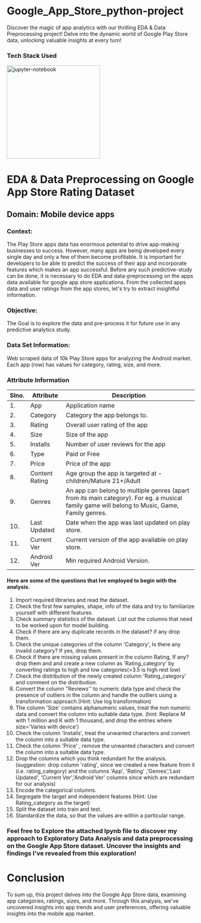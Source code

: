 # Google_App_Store_python-project
Discover the magic of app analytics with our thrilling EDA &amp; Data Preprocessing project! Delve into the dynamic world of Google Play Store data, unlocking valuable insights at every turn!

### Tech Stack Used
<img src="https://github.com/Abdulmalik25/Exploratory_Data_analysis_on_Youtube_Data--Python-project/assets/153974173/26b1b5f7-dd6e-498a-9c74-fbeba755a29d" alt="jupyter-notebook" width="250" height="250">

# EDA & Data Preprocessing on Google App Store Rating Dataset

## Domain: Mobile device apps

### Context:
The Play Store apps data has enormous potential to drive app-making businesses to success. However, many apps are being developed every single day and only a few of them become profitable. It is important for developers to be able to predict the success of their app and incorporate features which makes an app successful. Before any such predictive-study can be done, it is necessary to do EDA and data-preprocessing on the apps data available for google app store applications. From the collected apps data and user ratings from the app stores, let's try to extract insightful information.

### Objective:
The Goal is to explore the data and pre-process it for future use in any predictive analytics study.

### Data Set Information:
Web scraped data of 10k Play Store apps for analyzing the Android market. Each app (row) has values for category, rating, size, and more.

### Attribute Information
| Slno. | Attribute       | Description                                                       |
|-------|-----------------|-------------------------------------------------------------------|
| 1.    | App             | Application name                                                  |
| 2.    | Category        | Category the app belongs to.                                       |
| 3.    | Rating          | Overall user rating of the app                                     |
| 4.    | Size            | Size of the app                                                   |
| 5.    | Installs        | Number of user reviews for the app                                |
| 6.    | Type            | Paid or Free                                                      |
| 7.    | Price           | Price of the app                                                  |
| 8.    | Content Rating  | Age group the app is targeted at - children/Mature 21+/Adult     |
| 9.    | Genres          | An app can belong to multiple genres (apart from its main category). For eg. a musical family game will belong to Music, Game, Family genres. |
| 10.   | Last Updated    | Date when the app was last updated on play store.                 |
| 11.   | Current Ver     | Current version of the app available on play store.               |
| 12.   | Android Ver     | Min required Android Version.                                     |

#### Here are some of the questions that Ive employed to begin with the analysis.
1. Import required libraries and read the dataset.
2. Check the first few samples, shape, info of the data and try to familiarize yourself with different features.
3. Check summary statistics of the dataset. List out the columns that need to be worked upon for model
building.
4. Check if there are any duplicate records in the dataset? if any drop them.
5. Check the unique categories of the column 'Category', Is there any invalid category? If yes, drop them.
6. Check if there are missing values present in the column Rating, If any? drop them and and create a new
column as 'Rating_category' by converting ratings to high and low categories(>3.5 is high rest low)
7. Check the distribution of the newly created column 'Rating_category' and comment on the distribution.
8. Convert the column "Reviews'' to numeric data type and check the presence of outliers in the column and
handle the outliers using a transformation approach.(Hint: Use log transformation)
9. The column 'Size' contains alphanumeric values, treat the non numeric data and convert the column into
suitable data type. (hint: Replace M with 1 million and K with 1 thousand, and drop the entries where
size='Varies with device')
10. Check the column 'Installs', treat the unwanted characters and convert the column into a suitable data type.
11. Check the column 'Price' , remove the unwanted characters and convert the column into a suitable data type.
12. Drop the columns which you think redundant for the analysis.(suggestion: drop column 'rating', since we
created a new feature from it (i.e. rating_category) and the columns 'App', 'Rating' ,'Genres','Last Updated',
'Current Ver','Android Ver' columns since which are redundant for our analysis)
13. Encode the categorical columns.
14. Segregate the target and independent features (Hint: Use Rating_category as the target)
15. Split the dataset into train and test.
16. Standardize the data, so that the values are within a particular range.

###  Feel free to Explore the attached Ipynb file to discover my approach to Exploratory Data Analysis and data preprocessing on the Google App Store dataset. Uncover the insights and findings I've revealed from this exploration!

# Conclusion
To sum up, this project delves into the Google App Store data, examining app categories, ratings, sizes, and more. Through this analysis, we've uncovered insights into app trends and user preferences, offering valuable insights into the mobile app market.





